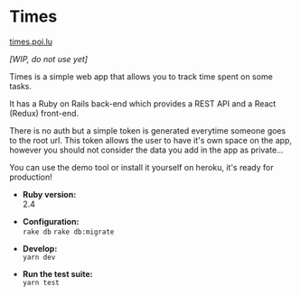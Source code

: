 # Times
[times.poi.lu](times.poi.lu)

*[WIP, do not use yet]*

Times is a simple web app that allows you to track time spent on some tasks.

It has a Ruby on Rails back-end which provides a REST API and a React (Redux) front-end.


There is no auth but a simple token is generated everytime someone goes to the root url.
This token allows the user to have it's own space on the app, however you should not consider the data you add in the app as private...

You can use the demo tool or install it yourself on heroku, it's ready for production!


* **Ruby version:**  
    2.4

* **Configuration:**  
    `rake db`
    `rake db:migrate`

* **Develop:**  
    `yarn dev`

* **Run the test suite:**  
    `yarn test`

